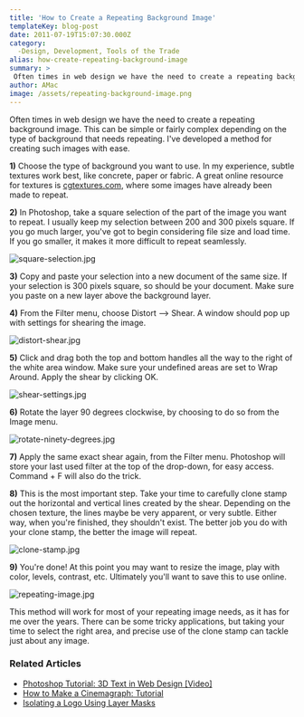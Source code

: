 ```yaml
---
title: 'How to Create a Repeating Background Image'
templateKey: blog-post
date: 2011-07-19T15:07:30.000Z
category: 
  -Design, Development, Tools of the Trade
alias: how-create-repeating-background-image
summary: > 
 Often times in web design we have the need to create a repeating background image. This can be simple or fairly complex depending on the type of background that needs repeating. I've developed a method for creating such images with ease.
author: AMac
image: /assets/repeating-background-image.png
---
```


Often times in web design we have the need to create a repeating background image. This can be simple or fairly complex depending on the type of background that needs repeating. I've developed a method for creating such images with ease.

**1)** Choose the type of background you want to use. In my experience, subtle textures work best, like concrete, paper or fabric. A great online resource for textures is [cgtextures.com](http://www.textures.com), where some images have already been made to repeat.

**2)** In Photoshop, take a square selection of the part of the image you want to repeat. I usually keep my selection between 200 and 300 pixels square. If you go much larger, you've got to begin considering file size and load time. If you go smaller, it makes it more difficult to repeat seamlessly.

![square-selection.jpg](/sites/default/files/square-selection.jpg)

**3)** Copy and paste your selection into a new document of the same size. If your selection is 300 pixels square, so should be your document. Make sure you paste on a new layer above the background layer.

**4)** From the Filter menu, choose Distort --> Shear. A window should pop up with settings for shearing the image.

![distort-shear.jpg](/sites/default/files/distort-shear.jpg)

**5)** Click and drag both the top and bottom handles all the way to the right of the white area window. Make sure your undefined areas are set to Wrap Around. Apply the shear by clicking OK.

![shear-settings.jpg](/sites/default/files/shear-settings.jpg)

**6)** Rotate the layer 90 degrees clockwise, by choosing to do so from the Image menu.

![rotate-ninety-degrees.jpg](/sites/default/files/rotate-ninety-degrees.jpg)

**7)** Apply the same exact shear again, from the Filter menu. Photoshop will store your last used filter at the top of the drop-down, for easy access. Command + F will also do the trick.

**8)** This is the most important step. Take your time to carefully clone stamp out the horizontal and vertical lines created by the shear. Depending on the chosen texture, the lines maybe be very apparent, or very subtle. Either way, when you're finished, they shouldn't exist. The better job you do with your clone stamp, the better the image will repeat.

![clone-stamp.jpg](/sites/default/files/clone-stamp.jpg)

**9)** You're done! At this point you may want to resize the image, play with color, levels, contrast, etc. Ultimately you'll want to save this to use online.

![repeating-image.jpg](/sites/default/files/repeating-image.jpg)

This method will work for most of your repeating image needs, as it has for me over the years. There can be some tricky applications, but taking your time to select the right area, and precise use of the clone stamp can tackle just about any image.

### Related Articles

*   [Photoshop Tutorial: 3D Text in Web Design \[Video\]](/insights/photoshop-tutorial-3d-text-web-design-video)
*   [How to Make a Cinemagraph: Tutorial](/insights/how-make-cinemagraph-tutorial)
*   [Isolating a Logo Using Layer Masks](/insights/isolating-logo-using-layer-masks)
